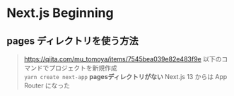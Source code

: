 # Next.js Beginning
## pages ディレクトリを使う方法
> https://qiita.com/mu_tomoya/items/7545bea039e82e483f9e
以下のコマンドでプロジェクトを新規作成  
`yarn create next-app`
**pagesディレクトリがない**
> Next.js 13 からは App Router になった
